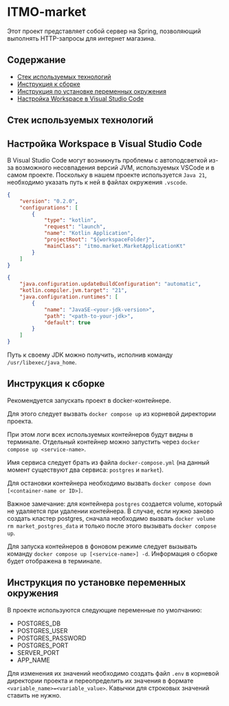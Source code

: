 # ITMO-market
Этот проект представляет собой сервер на Spring, позволяющий выполнять HTTP-запросы для интернет магазина.

## Содержание

- [Стек используемых технологий](#стек-используемых-технологий)
- [Инструкция к сборке](#инструкция-к-сборке)
- [Инструкция по установке переменных окружения](#инструкция-по-установке-переменных-окружения)
- [Настройка Workspace в Visual Studio Code](#настройка-workspace-в-visual-studio-code)

## Стек используемых технологий

## Настройка Workspace в Visual Studio Code

В Visual Studio Code могут возникнуть проблемы с автоподсветкой из-за возможного несовпадения версий JVM, используемых VSCode и в самом проекте. Поскольку в нашем проекте используется ```Java 21```, необходимо указать путь к ней в файлах окружения ```.vscode```.

```launch.json
{
    "version": "0.2.0",
    "configurations": [
        {
            "type": "kotlin",
            "request": "launch",
            "name": "Kotlin Application",
            "projectRoot": "${workspaceFolder}",
            "mainClass": "itmo.market.MarketApplicationKt"
        }
    ]
}
```

```settings.json
{
    "java.configuration.updateBuildConfiguration": "automatic",
    "kotlin.compiler.jvm.target": "21",
    "java.configuration.runtimes": [
        {
            "name": "JavaSE-<your-jdk-version>",
            "path": "<path-to-your-jdk>", 
            "default": true
        }
    ]
}
```

Путь к своему JDK можно получить, исполнив команду ```/usr/libexec/java_home```.

## Инструкция к сборке

Рекомендуется запускать проект в docker-контейнере.

Для этого следует вызвать ```docker compose up``` из корневой директории проекта. 

При этом логи всех используемых контейнеров будут видны в терминале. Отдельный контейнер можно запустить через ```docker compose up <service-name>```. 

Имя сервиса следует брать из файла ```docker-compose.yml``` (на данный момент существуют два сервиса: ```postgres``` и ```market```).

Для остановки контейнера необходимо вызвать ```docker compose down [<container-name or ID>]```.

Важное замечание: для контейнера ```postgres``` создается volume, который не удаляется при удалении контейнера. В случае, если нужно заново создать кластер postgres, сначала необходимо вызвать ```docker volume rm market_postgres_data``` и только после этого вызывать ```docker compose up```.

Для запуска контейнеров в фоновом режиме следует вызывать команду ```docker compose up [<service-name>] -d```. Информация о сборке будет отображена в терминале.

## Инструкция по установке переменных окружения

В проекте используются следующие переменные по умолчанию:

- POSTGRES_DB
- POSTGRES_USER
- POSTGRES_PASSWORD
- POSTGRES_PORT
- SERVER_PORT
- APP_NAME

Для изменения их значений необходимо создать файл ```.env``` в корневой директории проекта и переопределить их значения в формате ```<variable_name>=<variable_value>```. Кавычки для строковых значений ставить не нужно.


